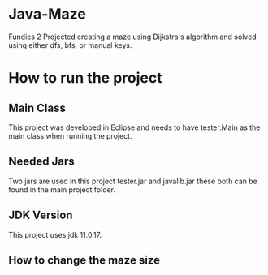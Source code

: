 # Java-Maze
Fundies 2 Projected creating a maze using Dijkstra's algorithm and solved using either dfs, bfs, or manual keys.

# How to run the project
## Main Class 
This project was developed in Eclipse and needs to have tester.Main as the main class when running the project.

## Needed Jars
Two jars are used in this project tester.jar and javalib.jar these both can be found in the main project folder.

## JDK Version
This project uses jdk 11.0.17.

## How to change the maze size


